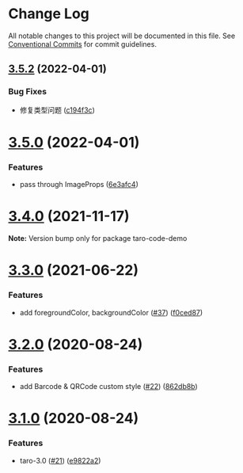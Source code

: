 # Change Log

All notable changes to this project will be documented in this file.
See [Conventional Commits](https://conventionalcommits.org) for commit guidelines.

## [3.5.2](https://github.com/Miaonster/taro-code/compare/v3.5.0...v3.5.2) (2022-04-01)


### Bug Fixes

* 修复类型问题 ([c194f3c](https://github.com/Miaonster/taro-code/commit/c194f3c69ff749dc3276f986fdb25ec21d73fea8))





# [3.5.0](https://github.com/Miaonster/taro-code/compare/v3.4.0...v3.5.0) (2022-04-01)


### Features

* pass through ImageProps ([6e3afc4](https://github.com/Miaonster/taro-code/commit/6e3afc4d0aebf1c0c15fdf751131635649b143b4))





# [3.4.0](https://github.com/Miaonster/taro-code/compare/v3.3.0...v3.4.0) (2021-11-17)

**Note:** Version bump only for package taro-code-demo





# [3.3.0](https://github.com/Miaonster/taro-code/compare/v3.2.0...v3.3.0) (2021-06-22)


### Features

* add foregroundColor, backgroundColor ([#37](https://github.com/Miaonster/taro-code/issues/37)) ([f0ced87](https://github.com/Miaonster/taro-code/commit/f0ced8728181c298cc44fec110d388666a1b3092))





# [3.2.0](https://github.com/Miaonster/taro-code/compare/v3.1.0...v3.2.0) (2020-08-24)


### Features

* add Barcode & QRCode custom style ([#22](https://github.com/Miaonster/taro-code/issues/22)) ([862db8b](https://github.com/Miaonster/taro-code/commit/862db8b201538ff9972156b3e0f21e5db72d97a3))





# [3.1.0](https://github.com/Miaonster/taro-code/compare/v2.1.0...v3.1.0) (2020-08-24)


### Features

* taro-3.0 ([#21](https://github.com/Miaonster/taro-code/issues/21)) ([e9822a2](https://github.com/Miaonster/taro-code/commit/e9822a26a0dd3d940753b6d12b91193a252f3f0a))

